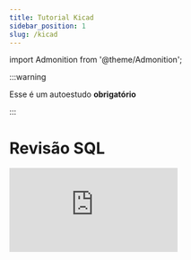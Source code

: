 ```yaml
---
title: Tutorial Kicad
sidebar_position: 1
slug: /kicad
---
```


import Admonition from '@theme/Admonition';

:::warning

Esse é um autoestudo **obrigatório**

:::

# Revisão SQL

<Admonition 
    type="info" 
    title="Autoestudo">

<div style={{ textAlign: 'center' }}>
    <iframe 
        style={{
            display: 'block',
            margin: 'auto',
            width: '100%',
            height: '50vh',
        }}
        src="https://www.youtube.com/embed/3FGNw28xBr0" 
        frameborder="0" 
        allowFullScreen>
    </iframe>
</div>

</Admonition>
